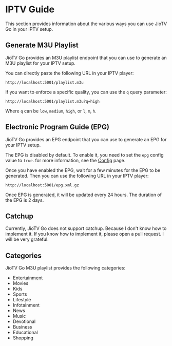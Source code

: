 # IPTV Guide

This section provides information about the various ways you can use JioTV Go in your IPTV setup.

## Generate M3U Playlist

JioTV Go provides an M3U playlist endpoint that you can use to generate an M3U playlist for your IPTV setup.

You can directly paste the following URL in your IPTV player:

```
http://localhost:5001/playlist.m3u
```

If you want to enforce a specific quality, you can use the `q` query parameter:

```
http://localhost:5001/playlist.m3u?q=high
```

Where `q` can be `low`, `medium`, `high`, or `l`, `m`, `h`.

## Electronic Program Guide (EPG)

JioTV Go provides an EPG endpoint that you can use to generate an EPG for your IPTV setup.

The EPG is disabled by default. To enable it, you need to set the `epg` config value to `true`. for more information, see the [Config](./config.md#epg-electronic-program-guide) page.

Once you have enabled the EPG, wait for a few minutes for the EPG to be generated. Then you can use the following URL in your IPTV player:

```
http://localhost:5001/epg.xml.gz
```

Once EPG is generated, it will be updated every 24 hours. The duration of the EPG is 2 days.

## Catchup

Currently, JioTV Go does not support catchup. Because I don't know how to implement it. If you know how to implement it, please open a pull request. I will be very grateful.

## Categories

JioTV Go M3U playlist provides the following categories:

- Entertainment
- Movies
- Kids
- Sports
- Lifestyle
- Infotainment
- News
- Music
- Devotional
- Business
- Educational
- Shopping

